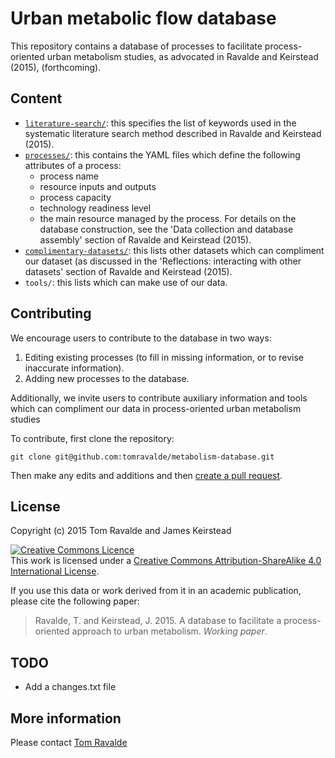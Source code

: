 # Urban metabolic flow database

This repository contains a database of processes to facilitate process-oriented urban metabolism studies, as advocated in Ravalde and Keirstead (2015), (forthcoming).

## Content

- [`literature-search/`](literature-search): this specifies the list of keywords used in the systematic literature search method described in Ravalde and Keirstead (2015).
- [`processes/`](processes): this contains the YAML files which define the following attributes of a process:
	- process name
	- resource inputs and outputs
	- process capacity
	- technology readiness level
	- the main resource managed by the process.
For details on the database construction, see the 'Data collection and database assembly' section of Ravalde and Keirstead (2015).
- [`complimentary-datasets/`](complimentary-datasets.md): this lists other datasets which can compliment our dataset (as discussed in the 'Reflections: interacting with other datasets' section of Ravalde and Keirstead (2015).
- `tools/`: this lists  which can make use of our data.

## Contributing

We encourage users to contribute to the database in two ways:

1. Editing existing processes (to fill in missing information, or to revise inaccurate information).
2. Adding new processes to the database.

Additionally, we invite users to contribute auxiliary information and tools which can compliment our data in process-oriented urban metabolism studies

To contribute, first clone the repository:

	git clone git@github.com:tomravalde/metabolism-database.git

Then make any edits and additions and then [create a pull request](https://github.com/tomravalde/metabolism-database/pulls).

## License

Copyright (c) 2015 Tom Ravalde and James Keirstead

<a rel="license" href="http://creativecommons.org/licenses/by-sa/4.0/"><img alt="Creative Commons Licence" style="border-width:0" src="https://i.creativecommons.org/l/by-sa/4.0/88x31.png" /></a><br />This work is licensed under a <a rel="license" href="http://creativecommons.org/licenses/by-sa/4.0/">Creative Commons Attribution-ShareAlike 4.0 International License</a>.

If you use this data or work derived from it in an academic publication, please cite the following paper:

> Ravalde, T. and Keirstead, J. 2015. A database to facilitate a process-oriented approach to urban metabolism. *Working paper*.

## TODO

- Add a changes.txt file

## More information

Please contact [Tom Ravalde](mailto:thomas.ravalde08@imperial.ac.uk)
